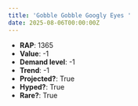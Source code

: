 ```yaml
---
title: 'Gobble Gobble Googly Eyes '
date: 2025-08-06T00:00:00Z
---
```

- **RAP**: 1365
- **Value**: -1
- **Demand level**: -1
- **Trend**: -1
- **Projected?**: True
- **Hyped?**: True
- **Rare?**: True
